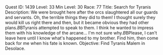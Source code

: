 Quest ID: 1439
Level: 33
Min Level: 30
Race: 77
Title: Search for Tyranis
Description: We were brought here after the orcs slaughtered all our guards and servants. Oh, the terrible things they did to them! I thought surely they would kill us right there and then, but it became obvious they had other plans.$B$BTyranis attempted to speak to them. I think he wanted to impress them with his knowledge of the arcane... I'm not sure why.$B$BPlease, I can't leave here until I know what's happened to my brother. Find him, then come back for me when his fate is known.
Objective: Find Tyranis Malem in Desolace.
